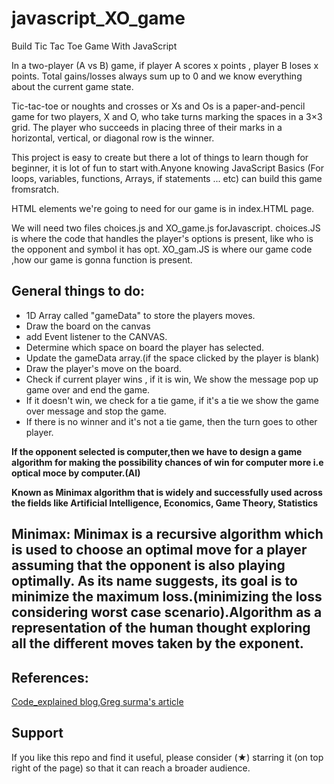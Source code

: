 # javascript_XO_game

Build Tic Tac Toe Game With JavaScript

In a two-player (A vs B) game, if player A scores x points , player B loses x points. Total gains/losses always sum up to 0 and we know everything about the current game state.

Tic-tac-toe or noughts and crosses or Xs and Os is a paper-and-pencil game for two players, X and O, who take turns marking the spaces in a 3×3 grid. The player who succeeds in placing three of their marks in a horizontal, vertical, or diagonal row is the winner.

This project is easy to create but there a lot of things to learn though for beginner, it is lot of fun to start with.Anyone knowing  JavaScript Basics (For loops, variables, functions, Arrays, if statements ... etc) can build this game fromsratch.

HTML elements we're going to need for our game is in index.HTML page.

We will need two files choices.js and XO_game.js forJavascript. choices.JS is where the code that handles the player's options is present, like who is the opponent and symbol it has opt. XO_gam.JS is where our game code ,how our game is gonna function is present.


## General things to do:
* 1D Array called "gameData" to store the players moves.
* Draw the board on the canvas
* add Event listener to the CANVAS.
* Determine which space on board the player has selected.
* Update the gameData array.(if the space clicked by the player is blank)
* Draw the player's move on the board.
* Check if current player wins , if it is win, We show the message pop up game over and end the game.
* If it doesn't win, we check for a tie game, if it's a tie we show the game over message and stop the game.
* If there is no winner and it's not a tie game, then the turn goes to other player.

**If the opponent selected is computer,then we have to design a game algorithm for making the possibility chances of win for computer more i.e optical moce by computer.(AI)**

**Known as Minimax algorithm that is widely and successfully used across the fields like Artificial Intelligence, Economics, Game Theory, Statistics**

## Minimax: Minimax is a recursive algorithm which is used to choose an optimal move for a player assuming that the opponent is also playing optimally. As its name suggests, its goal is to minimize the maximum loss.(minimizing the loss considering worst case scenario).Algorithm as a representation of the human thought exploring all the different moves taken by the exponent.


## References:
[Code_explained blog](https://www.codeexplained.org/),[Greg surma's article](https://towardsdatascience.com/tic-tac-toe-creating-unbeatable-ai-with-minimax-algorithm-8af9e52c1e7d) 



## Support 

If you like this repo and find it useful, please consider (★) starring it (on top right of the page) so that it can reach a broader audience.



